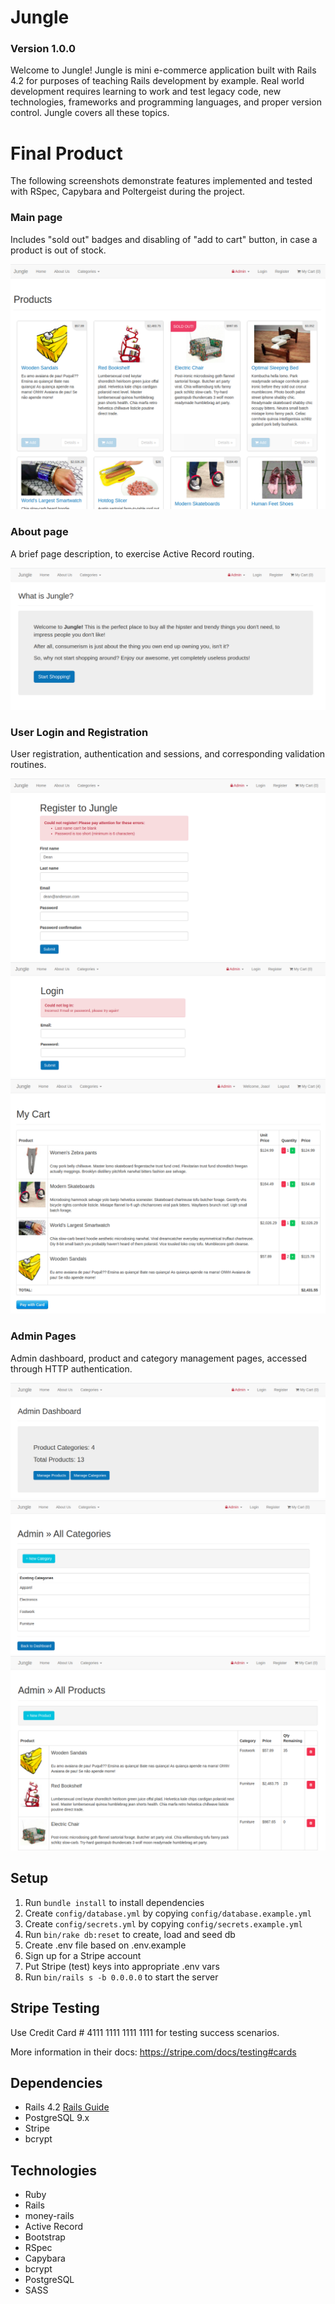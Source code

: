 # Jungle

### Version 1.0.0

Welcome to Jungle! Jungle is mini e-commerce application built with Rails 4.2 for purposes of teaching Rails development by example. Real world development requires learning to work and test legacy code, new technologies, frameworks and programming languages, and proper version control. Jungle covers all these topics.

# Final Product

The following screenshots demonstrate features implemented and tested with RSpec, Capybara and Poltergeist during the project.

### Main page

Includes "sold out" badges and disabling of "add to cart" button, in case a product is out of stock.

![Jungle Main Page](https://github.com/jgoncalvesjr/jungle-rails/blob/master/docs/jungle_main.png) 

### About page

A brief page description, to exercise Active Record routing.

![Jungle About Page](https://github.com/jgoncalvesjr/jungle-rails/blob/master/docs/jungle_about.png) 

### User Login and Registration

User registration, authentication and sessions, and corresponding validation routines.

![Jungle User Registration](https://github.com/jgoncalvesjr/jungle-rails/blob/master/docs/jungle_register.png)
![Jungle User Login](https://github.com/jgoncalvesjr/jungle-rails/blob/master/docs/jungle_login.png)
![Jungle Active Session and Order Summary](https://github.com/jgoncalvesjr/jungle-rails/blob/master/docs/jungle_session_order.png)

### Admin Pages

Admin dashboard, product and category management pages, accessed through HTTP authentication.

![Admin Dashboard](https://github.com/jgoncalvesjr/jungle-rails/blob/master/docs/jungle_admin_dashboard.png)
![Admin Category Management](https://github.com/jgoncalvesjr/jungle-rails/blob/master/docs/jungle_admin_categories.png)
![Admin Product Management](https://github.com/jgoncalvesjr/jungle-rails/blob/master/docs/jungle_admin_products.png)


## Setup

1. Run `bundle install` to install dependencies
2. Create `config/database.yml` by copying `config/database.example.yml`
3. Create `config/secrets.yml` by copying `config/secrets.example.yml`
4. Run `bin/rake db:reset` to create, load and seed db
5. Create .env file based on .env.example
6. Sign up for a Stripe account
7. Put Stripe (test) keys into appropriate .env vars
8. Run `bin/rails s -b 0.0.0.0` to start the server

## Stripe Testing

Use Credit Card # 4111 1111 1111 1111 for testing success scenarios.

More information in their docs: <https://stripe.com/docs/testing#cards>

## Dependencies

* Rails 4.2 [Rails Guide](http://guides.rubyonrails.org/v4.2/)
* PostgreSQL 9.x
* Stripe
* bcrypt

## Technologies

* Ruby
* Rails
* money-rails
* Active Record
* Bootstrap
* RSpec
* Capybara
* bcrypt
* PostgreSQL
* SASS